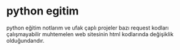 # python egitim
python eğitim notlarım ve ufak çaplı projeler
bazı request kodları çalışmayabilir muhtemelen web sitesinin html kodlarında değişiklik olduğundandır.
